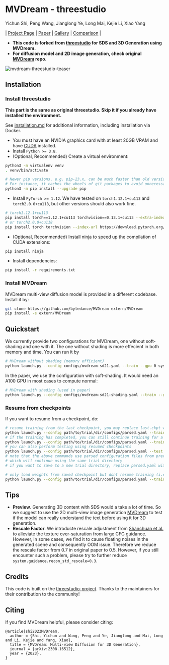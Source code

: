 # MVDream - threestudio
Yichun Shi, Peng Wang, Jianglong Ye, Long Mai, Kejie Li, Xiao Yang

| [Project Page](https://mv-dream.github.io/) | [Paper](https://arxiv.org/abs/2308.16512) | [Gallery](
https://mv-dream.github.io/gallery_0.html) | [Comparison](https://mv-dream.github.io/test_0.html) |



- **This code is forked from [threestudio](https://github.com/threestudio-project/threestudio) for SDS and 3D Generation using MVDream.**
- **For diffusion model and 2D image generation, check original [MVDream](https://github.com/bytedance/MVDream) repo.**

![mvdream-threestudio-teaser](https://github.com/bytedance/MVDream-threestudio/assets/21265012/b2fef804-7f3f-4b3a-a1a9-8b51596deb54)

## Installation

### Install threestudio

**This part is the same as original threestudio. Skip it if you already have installed the environment.**

See [installation.md](docs/installation.md) for additional information, including installation via Docker.

- You must have an NVIDIA graphics card with at least 20GB VRAM and have [CUDA](https://developer.nvidia.com/cuda-downloads) installed.
- Install `Python >= 3.8`.
- (Optional, Recommended) Create a virtual environment:

```sh
python3 -m virtualenv venv
. venv/bin/activate

# Newer pip versions, e.g. pip-23.x, can be much faster than old versions, e.g. pip-20.x.
# For instance, it caches the wheels of git packages to avoid unnecessarily rebuilding them later.
python3 -m pip install --upgrade pip
```

- Install `PyTorch >= 1.12`. We have tested on `torch1.12.1+cu113` and `torch2.0.0+cu118`, but other versions should also work fine.

```sh
# torch1.12.1+cu113
pip install torch==1.12.1+cu113 torchvision==0.13.1+cu113 --extra-index-url https://download.pytorch.org/whl/cu113
# or torch2.0.0+cu118
pip install torch torchvision --index-url https://download.pytorch.org/whl/cu118
```

- (Optional, Recommended) Install ninja to speed up the compilation of CUDA extensions:

```sh
pip install ninja
```

- Install dependencies:

```sh
pip install -r requirements.txt
```

### Install MVDream
MVDream multi-view diffusion model is provided in a different codebase. Install it by:

```sh
git clone https://github.com/bytedance/MVDream extern/MVDream
pip install -e extern/MVDream 
```


## Quickstart

We currently provide two configurations for MVDream, one without soft-shading and one with it. The one without shading is more effecient in both memory and time. You can run it by

```sh
# MVDream without shading (memory efficient)
python launch.py --config configs/mvdream-sd21.yaml --train --gpu 0 system.prompt_processor.prompt="an astronaut riding a horse"
```

In the paper, we use the configuration with soft-shading. It would need an A100 GPU in most cases to compute normal:
```sh
# MVDream with shading (used in paper)
python launch.py --config configs/mvdream-sd21-shading.yaml --train --gpu 0 system.prompt_processor.prompt="an astronaut riding a horse"
```

### Resume from checkpoints

If you want to resume from a checkpoint, do:

```sh
# resume training from the last checkpoint, you may replace last.ckpt with any other checkpoints
python launch.py --config path/to/trial/dir/configs/parsed.yaml --train --gpu 0 resume=path/to/trial/dir/ckpts/last.ckpt
# if the training has completed, you can still continue training for a longer time by setting trainer.max_steps
python launch.py --config path/to/trial/dir/configs/parsed.yaml --train --gpu 0 resume=path/to/trial/dir/ckpts/last.ckpt trainer.max_steps=20000
# you can also perform testing using resumed checkpoints
python launch.py --config path/to/trial/dir/configs/parsed.yaml --test --gpu 0 resume=path/to/trial/dir/ckpts/last.ckpt
# note that the above commands use parsed configuration files from previous trials
# which will continue using the same trial directory
# if you want to save to a new trial directory, replace parsed.yaml with raw.yaml in the command

# only load weights from saved checkpoint but dont resume training (i.e. dont load optimizer state):
python launch.py --config path/to/trial/dir/configs/parsed.yaml --train --gpu 0 system.weights=path/to/trial/dir/ckpts/last.ckpt
```

## Tips
- **Preview**. Generating 3D content with SDS would a take a lot of time. So we suggest to use the 2D multi-view image generation [MVDream](https://github.com/bytedance/MVDream) to test if the model can really understand the text before using it for 3D generation.
- **Rescale Factor**. We introducte rescale adjustment from [Shanchuan et al.](https://arxiv.org/abs/2305.08891) to alleviate the texture over-saturation from large CFG guidance. However, in some cases, we find it to cause floating noises in the generated scene and consequently OOM issue. Therefore we reduce the rescale factor from 0.7 in original paper to 0.5. However, if you still encounter such a problem, please try to further reduce `system.guidance.recon_std_rescale=0.3`.

## Credits

This code is built on the [threestudio-project](https://github.com/threestudio-project/threestudio). Thanks to the maintainers for their contribution to the community!

## Citing

If you find MVDream helpful, please consider citing:

```
@article{shi2023MVDream,
  author = {Shi, Yichun and Wang, Peng and Ye, Jianglong and Mai, Long and Li, Kejie and Yang, Xiao},
  title = {MVDream: Multi-view Diffusion for 3D Generation},
  journal = {arXiv:2308.16512},
  year = {2023},
}
```
